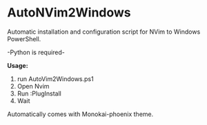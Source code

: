 # AutoNVim2Windows
Automatic installation and configuration script for NVim to Windows PowerShell.

-Python is required-

**Usage:** 

 1. run AutoVim2Windows.ps1
 2. Open Nvim
 3. Run :PlugInstall
 4. Wait

Automatically comes with Monokai-phoenix theme.
